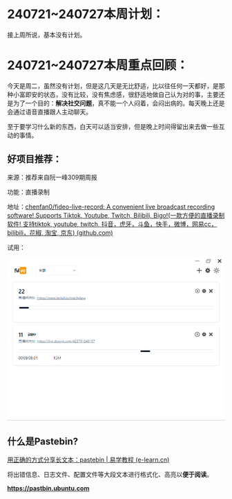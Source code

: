 # 240721~240727本周计划：

接上周所说，基本没有计划。





# 240721~240727本周重点回顾：

今天是周二，虽然没有计划，但是这几天是无比舒适，比以往任何一天都好，是那种小富即安的状态，没有比较，没有焦虑感，很舒适地做自己认为对的事，主要还是为了一个目的：**解决社交问题**，真不能一个人闷着，会闷出病的。每天晚上还是会通过语音直播跟人主动聊天。

至于要学习什么新的东西，白天可以适当安排，但是晚上时间得留出来去做一些互动的事情。





## 好项目推荐：

来源：推荐来自阮一峰309期周报

功能：直播录制

地址：[chenfan0/fideo-live-record: A convenient live broadcast recording software! Supports Tiktok, Youtube, Twitch, Bilibili, Bigo!(一款方便的直播录制软件! 支持tiktok, youtube, twitch, 抖音，虎牙，斗鱼，快手，微博，网易cc，bilibili，花椒, 淘宝, 京东) (github.com)](https://github.com/chenfan0/fideo-live-record)

试用：

![image-20240723161126066](./assets/image-20240723161126066.png)



## 什么是Pastebin?

[用正确的方式分享长文本：pastebin | 易学教程 (e-learn.cn)](https://www.e-learn.cn/topic/3544870)

将出错信息、日志文件、配置文件等大段文本进行格式化、高亮以**便于阅读**。

**https://pastbin.ubuntu.com**
